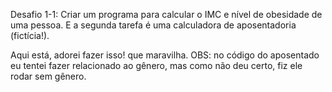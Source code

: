 Desafio 1-1: Criar um programa para calcular o IMC e nível de obesidade de uma pessoa. E a segunda tarefa é uma calculadora de aposentadoria (fictícia!).  

Aqui está, adorei fazer isso! que maravilha.
OBS: no código do aposentado eu tentei fazer relacionado ao gênero, mas como não deu certo, fiz ele rodar sem gênero.
